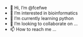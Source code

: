 - 👋 Hi, I’m @fcefwe
- 👀 I’m interested in bioinformatics
- 🌱 I’m currently learning python
- 💞️ I’m looking to collaborate on ...
- 📫 How to reach me ...

<!---
fcefwe/fcefwe is a ✨ special ✨ repository because its `README.md` (this file) appears on your GitHub profile.
You can click the Preview link to take a look at your changes.
--->
